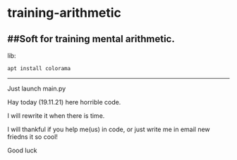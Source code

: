 # training-arithmetic

##Soft for training mental arithmetic.
-----

lib:
```sh
apt install colorama
```
-----
Just launch main.py

Hay today (19.11.21) here horrible code.

I will rewrite it when there is time.

I will thankful if you help me(us) in code, or just write me in email new friedns it so cool!

Good luck
